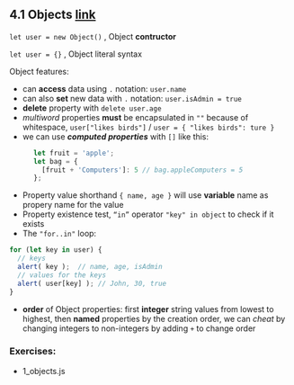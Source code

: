 ## 4.1 Objects [link](https://javascript.info/object)
`let user = new Object()` , Object **contructor**

`let user = {}` , Object literal syntax

Object features:
- can **access** data using `.` notation: `user.name`
- can also **set** new data with `.` notation: `user.isAdmin = true`
- **delete** property with `delete user.age`
- *multiword* properties **must** be encapsulated in `""` because of whitespace, `user["likes birds"]` / `user = { "likes birds": ture }`
- we can use ***computed properties*** with `[]` like this:
```javascript
      let fruit = 'apple';
      let bag = {
        [fruit + 'Computers']: 5 // bag.appleComputers = 5
      };
```
- Property value shorthand `{ name, age }` will use **variable** name as propery name for the value
- Property existence test, `“in”` operator `"key" in object` to check if it exists
- The `"for..in"` loop:
```javascript
for (let key in user) {
  // keys
  alert( key );  // name, age, isAdmin
  // values for the keys
  alert( user[key] ); // John, 30, true
}
```
- **order** of Object properties: first **integer** string values from lowest to highest, then **named** properties by the creation order, we can *cheat* by changing integers to non-integers by adding `+` to change order


### Exercises:
- 1_objects.js